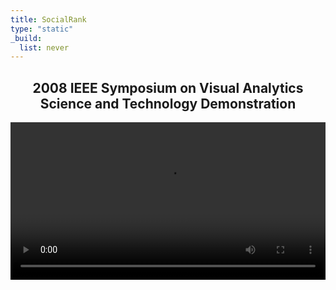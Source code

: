 ```yaml
---
title: SocialRank
type: "static"
_build:
  list: never
---
```


<div style="text-align: center">
  <h2>
    2008 IEEE Symposium on Visual Analytics Science and Technology Demonstration
  </h2>
</div>

<video src="https://diehl-team-bucket.storage.fleek.co/videos/socialrank-desktop.m4v" width=100% controls>
